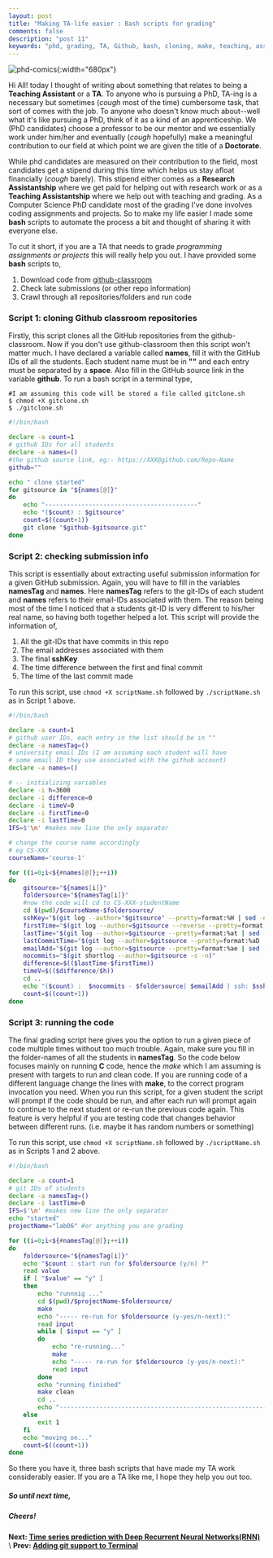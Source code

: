 ```yaml
---
layout: post
title: "Making TA-life easier : Bash scripts for grading"
comments: false
description: "post 11"
keywords: "phd, grading, TA, Github, bash, cloning, make, teaching, assistant"
---
```


![phd-comics](http://phdcomics.com/comics/archive/phd051910s.gif){:width="680px"}

Hi All! today I thought of writing about something that relates to being a **Teaching Assistant** or a **TA**. To anyone who is pursuing a PhD, TA-ing is a necessary but sometimes (_cough_ most of the time) cumbersome task, that sort of comes with the job. To anyone who doesn't know much about--well what it's like pursuing a PhD, think of it as a kind of an apprenticeship. We (PhD candidates) choose a professor to be our mentor and we essentially work under him/her and eventually (_cough_ hopefully) make a meaningful contribution to our field at which point we are given the title of a **Doctorate**.

While phd candidates are measured on their contribution to the field, most candidates get a stipend during this time which helps us stay afloat financially (_cough_ barely). This stipend either comes as a **Research Assistantship** where we get paid for helping out with research work _or_ as a **Teaching Assistantship** where we help out with teaching and grading. As a Computer Science PhD candidate most of the grading I've done involves coding assignments and projects. So to make my life easier I made some **bash** scripts to automate the process a bit and thought of sharing it with everyone else.

>
To cut it short, if you are a TA that needs to grade _programming assignments or projects_ this will really help you out. I have provided some **bash** scripts to,
1. Download code from [github-classroom](https://classroom.github.com)
2. Check late submissions (or other repo information)
3. Crawl through all repositories/folders and run code

### Script 1: cloning Github classroom repositories

Firstly, this script clones all the GitHub repositories from the github-classroom. Now if you don't use github-classroom then this script won't matter much. I have declared a variable called **names**, fill it with the GitHub IDs of all the students. Each student name must be in **\"\"** and each entry must be separated by a **space**. Also fill in the GitHub source link in the variable **github**. To run a bash script in a terminal type,

```console
#I am assuming this code will be stored a file called gitclone.sh
$ chmod +X gitclone.sh
$ ./gitclone.sh
```

```sh
#!/bin/bash

declare -a count=1
# github IDs for all students
declare -a names=()
#the github source link, eg:- https://XXX@github.com/Repo-Name
github=""

echo " clone started"
for gitsource in "${names[@]}"
do
    echo "------------------------------------------"
    echo "($count) : $gitsource"
    count=$((count+1))
    git clone "$github-$gitsource.git"
done
```

### Script 2: checking submission info

This script is essentially about extracting useful submission information for a given GitHub submission. Again, you will have to fill in the variables **namesTag** and **names**. Here **namesTag** refers to the git-IDs of each student and **names** refers to their email-IDs associated with them. The reason being most of the time I noticed that a students git-ID is very different to his/her real name, so having both together helped a lot. This script will provide the information of,

1. All the git-IDs that have commits in this repo
2. The email addresses associated with them
3. The final **sshKey**
4. The time difference between the first and final commit
5. The time of the last commit made

To run this script, use `chmod +X scriptName.sh` followed by `./scriptName.sh` as in Script 1 above.

```sh
#!/bin/bash

declare -a count=1
# github user IDs, each entry in the list should be in ""
declare -a namesTag=()
# university email IDs (I am assuming each student will have
# some email ID they use associated with the github account)
declare -a names=()

# -- initializing variables
declare -i h=3600
declare -i difference=0
declare -i timeV=0
declare -i firstTime=0
declare -i lastTime=0
IFS=$'\n' #makes new line the only separator

# change the course name accordingly
# eg CS-XXX
courseName='course-1'

for ((i=0;i<${#names[@]};++i))
do
    gitsource="${names[i]}"
    foldersource="${namesTag[i]}"
    #now the code will cd to CS-XXX-studentName
    cd $(pwd)/$courseName-$foldersource/
    sshKey="$(git log --author="$gitsource" --pretty=format:%H | sed -n 1p)"
    firstTime="$(git log --author=$gitsource --reverse --pretty=format:%at | sed -n 1p)"
    lastTime="$(git log --author=$gitsource --pretty=format:%at | sed -n 1p)"
    lastCommitTime="$(git log --author=$gitsource --pretty=format:%aD | sed -n 1p)"
    emailAdd="$(git log --author=$gitsource --pretty=format:%ae | sed -n 1p)"
    nocommits="$(git shortlog --author=$gitsource -s -n)"
    difference=$(($lastTime-$firstTime))
    timeV=$(($difference/$h))
    cd ..
    echo "($count) :  $nocommits - $foldersource| $emailAdd | ssh: $sshKey | commit-diff(h): $timeV | last-commit: $lastCommitTime"
    count=$((count+1))
done
```

### Script 3: running the code

The final grading script here gives you the option to run a given piece of code multiple times without too much trouble. Again, make sure you fill in the folder-names of all the students in **namesTag**. So the code below focuses mainly on running **C** code, hence the _make_ which I am assuming is present with targets to run and clean code. If you are running code of a different language change the lines with **make**, to the correct program invocation you need. When you run this script, for a given student the script will prompt if the code should be run, and after each run will prompt again to continue to the next student or re-run the previous code again. This feature is very helpful if you are testing code that changes behavior between different runs. (i.e. maybe it has random numbers or something)

To run this script, use `chmod +X scriptName.sh` followed by `./scriptName.sh` as in Scripts 1 and 2 above.

```bash
#!/bin/bash

declare -a count=1
# git IDs of students
declare -a namesTag=()
declare -i lastTime=0
IFS=$'\n' #makes new line the only separator
echo "started"
projectName="lab06" #or anything you are grading

for ((i=0;i<${#namesTag[@]};++i))
do
	foldersource="${namesTag[i]}"
    echo "$count : start run for $foldersource (y/n) ?"
    read value
    if [ "$value" == "y" ]
    then
    	echo "runnnig ..."
    	cd $(pwd)/$projectName-$foldersource/
    	make
    	echo "----- re-run for $foldersource (y-yes/n-next):"
    	read input
    	while [ $input == "y" ]
    	do
    		echo "re-running..."
    		make
    		echo "----- re-run for $foldersource (y-yes/n-next):"
    		read input
    	done
    	echo "running finished"
    	make clean
    	cd ..
    	echo "--------------------------------------------------------------------------------"
    else
    	exit 1
    fi
    echo "moving on..."
    count=$((count+1))
done
```

So there you have it, three bash scripts that have made my TA work considerably easier. If you are a TA like me, I hope they help you out too.

##### So until next time,
##### Cheers!

**Next: [Time series prediction with Deep Recurrent Neural Networks(RNN)]({{site.url}}/2019/rnn/)** \\
**Prev: [Adding git support to Terminal]({{site.url}}/2018/git-support/)**
